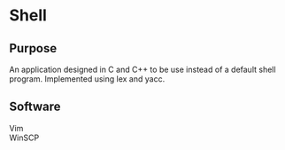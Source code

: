 # Shell
## Purpose
An application designed in C and C++ to be use instead of a default shell program. Implemented using lex and yacc. 

## Software
Vim<br>
WinSCP
